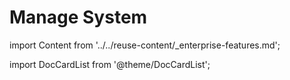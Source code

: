 # Manage System
import Content from '../../reuse-content/_enterprise-features.md';

<Content />

import DocCardList from '@theme/DocCardList';

<DocCardList />